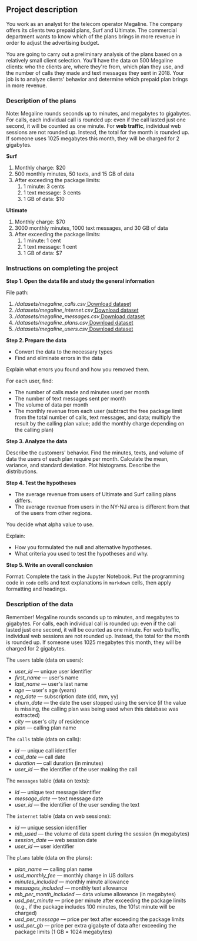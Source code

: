 
## **Project description**

You work as an analyst for the telecom operator Megaline. The company offers its clients two prepaid plans, Surf and Ultimate. The commercial department wants to know which of the plans brings in more revenue in order to adjust the advertising budget.

You are going to carry out a preliminary analysis of the plans based on a relatively small client selection. You'll have the data on 500 Megaline clients: who the clients are, where they're from, which plan they use, and the number of calls they made and text messages they sent in 2018. Your job is to analyze clients' behavior and determine which prepaid plan brings in more revenue.


### **Description of the plans**

Note: Megaline rounds seconds up to minutes, and megabytes to gigabytes. For calls, each individual call is rounded up: even if the call lasted just one second, it will be counted as one minute. For **web traffic**, individual web sessions are not rounded up. Instead, the total for the month is rounded up. If someone uses 1025 megabytes this month, they will be charged for 2 gigabytes.

**Surf**



1. Monthly charge: $20
2. 500 monthly minutes, 50 texts, and 15 GB of data
3. After exceeding the package limits:
    1. 1 minute: 3 cents
    2. 1 text message: 3 cents
    3. 1 GB of data: $10

**Ultimate**



1. Monthly charge: $70
2. 3000 monthly minutes, 1000 text messages, and 30 GB of data
3. After exceeding the package limits:
    1. 1 minute: 1 cent
    2. 1 text message: 1 cent
    3. 1 GB of data: $7


### **Instructions on completing the project**

**Step 1. Open the data file and study the general information**

File path:



1. _/datasets/megaline_calls.csv_[ Download dataset](https://practicum-content.s3.us-west-1.amazonaws.com/datasets/megaline_calls.csv)
2. _/datasets/megaline_internet.csv_[ Download dataset](https://practicum-content.s3.us-west-1.amazonaws.com/datasets/megaline_internet.csv)
3. _/datasets/megaline_messages.csv_[ Download dataset](https://practicum-content.s3.us-west-1.amazonaws.com/datasets/megaline_messages.csv)
4. _/datasets/megaline_plans.csv_[ Download dataset](https://practicum-content.s3.us-west-1.amazonaws.com/datasets/megaline_plans.csv)
5. _/datasets/megaline_users.csv_[ Download dataset](https://practicum-content.s3.us-west-1.amazonaws.com/datasets/megaline_users.csv)

**Step 2. Prepare the data**



* Convert the data to the necessary types
* Find and eliminate errors in the data

Explain what errors you found and how you removed them.

For each user, find:



* The number of calls made and minutes used per month
* The number of text messages sent per month
* The volume of data per month
* The monthly revenue from each user (subtract the free package limit from the total number of calls, text messages, and data; multiply the result by the calling plan value; add the monthly charge depending on the calling plan)

**Step 3. Analyze the data**

Describe the customers' behavior. Find the minutes, texts, and volume of data the users of each plan require per month. Calculate the mean, variance, and standard deviation. Plot histograms. Describe the distributions.

**Step 4. Test the hypotheses**



* The average revenue from users of Ultimate and Surf calling plans differs.
* The average revenue from users in the NY-NJ area is different from that of the users from other regions.

You decide what alpha value to use.

Explain:



* How you formulated the null and alternative hypotheses.
* What criteria you used to test the hypotheses and why.

**Step 5. Write an overall conclusion**

Format: Complete the task in the Jupyter Notebook. Put the programming code in `code` cells and text explanations in `markdown` cells, then apply formatting and headings.


### **Description of the data**

Remember! Megaline rounds seconds up to minutes, and megabytes to gigabytes. For calls, each individual call is rounded up: even if the call lasted just one second, it will be counted as one minute. For web traffic, individual web sessions are not rounded up. Instead, the total for the month is rounded up. If someone uses 1025 megabytes this month, they will be charged for 2 gigabytes.

The `users` table (data on users):



* _user_id_ — unique user identifier
* _first_name_ — user's name
* _last_name_ — user's last name
* _age_ — user's age (years)
* _reg_date_ — subscription date (dd, mm, yy)
* _churn_date_ — the date the user stopped using the service (if the value is missing, the calling plan was being used when this database was extracted)
* _city_ — user's city of residence
* _plan_ — calling plan name

The `calls` table (data on calls):



* _id_ — unique call identifier
* _call_date_ — call date
* _duration_ — call duration (in minutes)
* _user_id_ — the identifier of the user making the call

The `messages` table (data on texts):



* _id_ — unique text message identifier
* _message_date_ — text message date
* _user_id_ — the identifier of the user sending the text

The `internet` table (data on web sessions):



* _id_ — unique session identifier
* _mb_used_ — the volume of data spent during the session (in megabytes)
* _session_date_ — web session date
* _user_id_ — user identifier

The `plans` table (data on the plans):



* _plan_name_ — calling plan name
* _usd_monthly_fee_ — monthly charge in US dollars
* _minutes_included_ — monthly minute allowance
* _messages_included_ — monthly text allowance
* _mb_per_month_included_ — data volume allowance (in megabytes)
* _usd_per_minute_ — price per minute after exceeding the package limits (e.g., if the package includes 100 minutes, the 101st minute will be charged)
* _usd_per_message_ — price per text after exceeding the package limits
* _usd_per_gb_ — price per extra gigabyte of data after exceeding the package limits (1 GB = 1024 megabytes)
